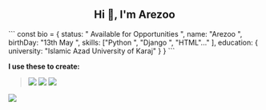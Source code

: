<h2 align="center">Hi 👋, I'm Arezoo</h2>
```
const bio = {
    status: " Available for Opportunities ",
    name: "Arezoo ",
    birthDay: "13th May ",
    skills: ["Python ", "Django ", "HTML"..." ],
    education: {
        university: "Islamic Azad University of Karaj"
    }
}
```

<!--
**ArezooAfshar1/ArezooAfshar1** is a ✨ _special_ ✨ repository because its `README.md` (this file) appears on your GitHub profile.

Here are some ideas to get you started:

- 🔭 I’m currently working on ...
- 🌱 I’m currently learning ...
- 👯 I’m looking to collaborate on ...
- 🤔 I’m looking for help with ...
- 💬 Ask me about ...
- 📫 How to reach me: ...
- 😄 Pronouns: ...
- ⚡ Fun fact: ...
-->
__I use these to create:__
><img src='https://img.shields.io/badge/python-3670A0?style=for-the-badge&logo=python&logoColor=ffdd54'/>
><img src="https://img.shields.io/badge/Django-092E20?style=for-the-badge&logo=django&logoColor=green"/>
><img src="https://img.shields.io/badge/HTML-red"/>
<img src="https://img.shields.io/badge/Linux-FCC624?style=for-the-badge&logo=linux&logoColor=black"/>

